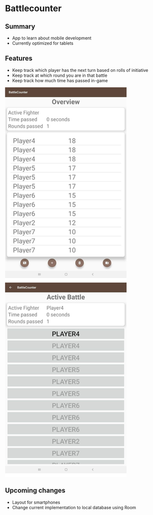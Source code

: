 # Battlecounter
## Summary
- App to learn about mobile development
- Currently optimized for tablets


## Features
- Keep track which player has the next turn based on rolls of initiative
- Keep track at which round you are in that battle
- Keep track how much time has passed in-game

<img src="https://github.com/WingedDemonFox/BattleCounter/blob/master/images/overview.jpg" alt="Overview App" width="400" height="640"> <img src="https://github.com/WingedDemonFox/BattleCounter/blob/master/images/active_battle.jpg" alt="Active Battle" width="400" height="640">

## Upcoming changes
- Layout for smartphones
- Change current implementation to local database using Room

